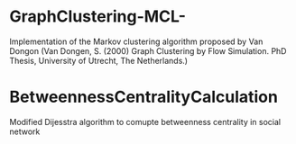 # GraphClustering-MCL-
Implementation of the Markov clustering algorithm proposed by Van Dongon
(Van Dongen, S. (2000) Graph Clustering by Flow
Simulation. PhD Thesis, University of Utrecht, The
Netherlands.)

# BetweennessCentralityCalculation
Modified Dijesstra algorithm to comupte betweenness centrality in social network
